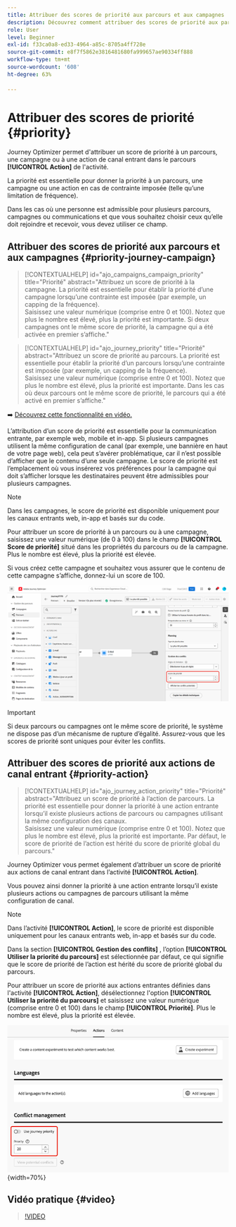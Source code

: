```yaml
---
title: Attribuer des scores de priorité aux parcours et aux campagnes
description: Découvrez comment attribuer des scores de priorité aux parcours et aux campagnes.
role: User
level: Beginner
exl-id: f33ca0a8-ed33-4964-a85c-8705a4ff728e
source-git-commit: e8f7f5862e3816481680fa999657ae90334ff888
workflow-type: tm+mt
source-wordcount: '608'
ht-degree: 63%

---
```


# Attribuer des scores de priorité {#priority}

Journey Optimizer permet d&#39;attribuer un score de priorité à un parcours, une campagne ou à une action de canal entrant dans le parcours **[!UICONTROL Action]** de l&#39;activité.

La priorité est essentielle pour donner la priorité à un parcours, une campagne ou une action en cas de contrainte imposée (telle qu’une limitation de fréquence).

Dans les cas où une personne est admissible pour plusieurs parcours, campagnes ou communications et que vous souhaitez choisir ceux qu’elle doit rejoindre et recevoir, vous devez utiliser ce champ.

## Attribuer des scores de priorité aux parcours et aux campagnes {#priority-journey-campaign}

>[!CONTEXTUALHELP]
>id="ajo_campaigns_campaign_priority"
>title="Priorité"
>abstract="Attribuez un score de priorité à la campagne. La priorité est essentielle pour établir la priorité d’une campagne lorsqu’une contrainte est imposée (par exemple, un capping de la fréquence).</br>Saisissez une valeur numérique (comprise entre 0 et 100). Notez que plus le nombre est élevé, plus la priorité est importante. Si deux campagnes ont le même score de priorité, la campagne qui a été activée en premier s’affiche."

>[!CONTEXTUALHELP]
>id="ajo_journey_priority"
>title="Priorité"
>abstract="Attribuez un score de priorité au parcours. La priorité est essentielle pour établir la priorité d’un parcours lorsqu’une contrainte est imposée (par exemple, un capping de la fréquence).</br>Saisissez une valeur numérique (comprise entre 0 et 100). Notez que plus le nombre est élevé, plus la priorité est importante. Dans les cas où deux parcours ont le même score de priorité, le parcours qui a été activé en premier s’affiche."

➡️ [Découvrez cette fonctionnalité en vidéo.](#video)

L’attribution d’un score de priorité est essentielle pour la communication entrante, par exemple web, mobile et in-app. Si plusieurs campagnes utilisent la même configuration de canal (par exemple, une bannière en haut de votre page web), cela peut s’avérer problématique, car il n’est possible d’afficher que le contenu d’une seule campagne. Le score de priorité est l’emplacement où vous insérerez vos préférences pour la campagne qui doit s’afficher lorsque les destinataires peuvent être admissibles pour plusieurs campagnes.

>[!NOTE]
>
>Dans les campagnes, le score de priorité est disponible uniquement pour les canaux entrants web, in-app et basés sur du code.

Pour attribuer un score de priorité à un parcours ou à une campagne, saisissez une valeur numérique (de 0 à 100) dans le champ **[!UICONTROL Score de priorité]** situé dans les propriétés du parcours ou de la campagne. Plus le nombre est élevé, plus la priorité est élevée.

Si vous créez cette campagne et souhaitez vous assurer que le contenu de cette campagne s’affiche, donnez-lui un score de 100.

![](assets/priority-score.png)

>[!IMPORTANT]
>
>Si deux parcours ou campagnes ont le même score de priorité, le système ne dispose pas d’un mécanisme de rupture d’égalité. Assurez-vous que les scores de priorité sont uniques pour éviter les conflits.

## Attribuer des scores de priorité aux actions de canal entrant {#priority-action}

>[!CONTEXTUALHELP]
>id="ajo_journey_action_priority"
>title="Priorité"
>abstract="Attribuez un score de priorité à l’action de parcours. La priorité est essentielle pour donner la priorité à une action entrante lorsqu’il existe plusieurs actions de parcours ou campagnes utilisant la même configuration des canaux.</br>Saisissez une valeur numérique (comprise entre 0 et 100). Notez que plus le nombre est élevé, plus la priorité est importante. Par défaut, le score de priorité de l’action est hérité du score de priorité global du parcours."

Journey Optimizer vous permet également d’attribuer un score de priorité aux actions de canal entrant dans l’activité **[!UICONTROL Action]**.

Vous pouvez ainsi donner la priorité à une action entrante lorsqu’il existe plusieurs actions ou campagnes de parcours utilisant la même configuration de canal.

>[!NOTE]
>
>Dans l’activité **[!UICONTROL Action]**, le score de priorité est disponible uniquement pour les canaux entrants web, in-app et basés sur du code.

Dans la section **[!UICONTROL Gestion des conflits]** , l’option **[!UICONTROL Utiliser la priorité du parcours]** est sélectionnée par défaut, ce qui signifie que le score de priorité de l’action est hérité du score de priorité global du parcours.

Pour attribuer un score de priorité aux actions entrantes définies dans l&#39;activité **[!UICONTROL Action]**, désélectionnez l&#39;option **[!UICONTROL Utiliser la priorité du parcours]** et saisissez une valeur numérique (comprise entre 0 et 100) dans le champ **[!UICONTROL Priorité]**. Plus le nombre est élevé, plus la priorité est élevée.

![](assets/action-journey-priority-score.png){width=70%}

## Vidéo pratique {#video}

>[!VIDEO](https://video.tv.adobe.com/v/3435529?quality=12)
